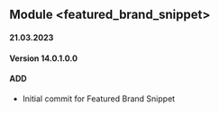 ## Module <featured_brand_snippet>

#### 21.03.2023
#### Version 14.0.1.0.0
#### ADD
- Initial commit for Featured Brand Snippet

